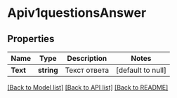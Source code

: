 # Apiv1questionsAnswer

## Properties
Name | Type | Description | Notes
------------ | ------------- | ------------- | -------------
**Text** | **string** | Текст ответа | [default to null]

[[Back to Model list]](../README.md#documentation-for-models) [[Back to API list]](../README.md#documentation-for-api-endpoints) [[Back to README]](../README.md)


